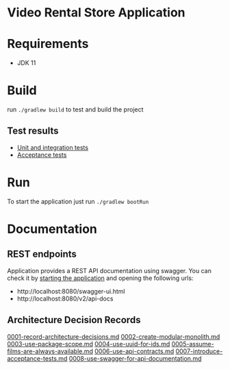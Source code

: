 Video Rental Store Application
==============

# Requirements

- JDK 11

# Build

run `./gradlew build` to test and build the project

## Test results

- [Unit and integration tests](build/reports/tests/test/index.html)
- [Acceptance tests](build/reports/cucumber/cucumber-html-reports/overview-features.html)

# Run

To start the application just run `./gradlew bootRun`

# Documentation

## REST endpoints

Application provides a REST API documentation using swagger.
You can check it by [starting the application](#run) and opening the following urls:

- http://localhost:8080/swagger-ui.html
- http://localhost:8080/v2/api-docs

## Architecture Decision Records

[0001-record-architecture-decisions.md](docs/adr/0001-record-architecture-decisions.md)
[0002-create-modular-monolith.md](docs/adr/0002-create-modular-monolith.md)
[0003-use-package-scope.md](docs/adr/0003-use-package-scope.md)
[0004-use-uuid-for-ids.md](docs/adr/0004-use-uuid-for-ids.md)
[0005-assume-films-are-always-available.md](docs/adr/0005-assume-films-are-always-available.md)
[0006-use-api-contracts.md](docs/adr/0006-use-api-contracts.md)
[0007-introduce-acceptance-tests.md](docs/adr/0007-introduce-acceptance-tests.md)
[0008-use-swagger-for-api-documentation.md](docs/adr/0008-use-swagger-for-api-documentation.md)
